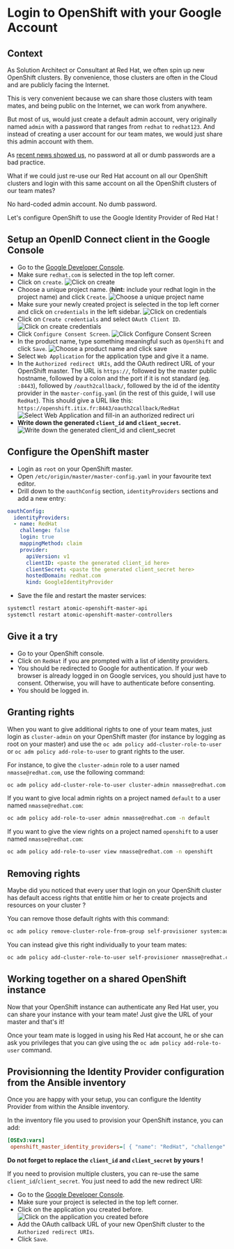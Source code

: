 # Login to OpenShift with your Google Account

## Context

As Solution Architect or Consultant at Red Hat, we often spin up new OpenShift
clusters. By convenience, those clusters are often in the Cloud and are publicly
facing the Internet.

This is very convenient because we can share those clusters with team mates, and
being public on the Internet, we can work from anywhere.

But most of us, would just create a default admin account, very originally named
`admin` with a password that ranges from `redhat` to `redhat123`.
And instead of creating a user account for our team mates, we would just share
this admin account with them.

As [recent news showed us](https://www.wired.com/story/cryptojacking-tesla-amazon-cloud/),
no password at all or dumb passwords are a bad practice.

What if we could just re-use our Red Hat account on all our OpenShift clusters
and login with this same account on all the OpenShift clusters of our team mates?

No hard-coded admin account. No dumb password.

Let's configure OpenShift to use the Google Identity Provider of Red Hat !

## Setup an OpenID Connect client in the Google Console

- Go to the [Google Developer Console](https://console.developers.google.com/projectselector/apis/dashboard?folder&organizationId=54643501348).
- Make sure `redhat.com` is selected in the top left corner.
- Click on `create`.
  ![Click on create](images/oidc1.png)
- Choose a unique project name. (**hint:** include your redhat login in the project name)
  and click `Create`.
  ![Choose a unique project name](images/oidc2.png)
- Make sure your newly created project is selected in the top left corner and
  click on `credentials` in the left sidebar.
  ![Click on credentials](images/oidc3.png)
- Click on `Create credentials` and select `OAuth Client ID`.
  ![Click on create credentials](images/oidc5.png)
- Click `Configure Consent Screen`.
  ![Click Configure Consent Screen](images/oidc6.png)
- In the product name, type something meaningful such as `OpenShift` and click `Save`.
  ![Choose a product name and click save](images/oidc7.png)
- Select `Web Application` for the application type and give it a name.
- In the `Authorized redirect URIs`, add the OAuth redirect URL of your OpenShift master.
  The URL is `https://`, followed by the master public hostname, followed
  by a colon and the port if it is not standard (eg. `:8443`), followed by `/oauth2callback/`,
  followed by the id of the identity provider in the `master-config.yaml`
  (in the rest of this guide, I will use `RedHat`).
  This should give a URL like this: `https://openshift.itix.fr:8443/oauth2callback/RedHat`
  ![Select Web Application and fill-in an authorized redirect uri](images/oidc8.png)
- **Write down the generated `client_id` and `client_secret`.**
  ![Write down the generated client_id and client_secret](images/oidc9.png)

## Configure the OpenShift master

- Login as `root` on your OpenShift master.
- Open `/etc/origin/master/master-config.yaml` in your favourite text editor.
- Drill down to the `oauthConfig` section, `identityProviders` sections and
  add a new entry:

```yaml
oauthConfig:
  identityProviders:
  - name: RedHat
    challenge: false
    login: true
    mappingMethod: claim
    provider:
      apiVersion: v1
      clientID: <paste the generated client_id here>
      clientSecret: <paste the generated client_secret here>
      hostedDomain: redhat.com
      kind: GoogleIdentityProvider
```

- Save the file and restart the master services:

```sh
systemctl restart atomic-openshift-master-api
systemctl restart atomic-openshift-master-controllers
```

## Give it a try

- Go to your OpenShift console.
- Click on `RedHat` if you are prompted with a list of identity providers.
- You should be redirected to Google for authentication. If your web browser is already logged in on Google services, you should just have to consent. Otherwise, you will have to authenticate before consenting.
- You should be logged in.

## Granting rights

When you want to give additional rights to one of your team mates, just login
as `cluster-admin` on your OpenShift master (for instance by logging as root
on your master) and use the `oc adm policy add-cluster-role-to-user` or
`oc adm policy add-role-to-user` to grant rights to the user.

For instance, to give the `cluster-admin` role to a user named `nmasse@redhat.com`, use the following command:

```sh
oc adm policy add-cluster-role-to-user cluster-admin nmasse@redhat.com
```

If you want to give local admin rights on a project named `default` to a user named `nmasse@redhat.com`:

```sh
oc adm policy add-role-to-user admin nmasse@redhat.com -n default
```

If you want to give the view rights on a project named `openshift` to a user named `nmasse@redhat.com`:

```sh
oc adm policy add-role-to-user view nmasse@redhat.com -n openshift
```

## Removing rights

Maybe did you noticed that every user that login on your OpenShift cluster has
default access rights that entitle him or her to create projects and resources
on your cluster ?

You can remove those default rights with this command:

```sh
oc adm policy remove-cluster-role-from-group self-provisioner system:authenticated:oauth
```

You can instead give this right individually to your team mates:

```sh
oc adm policy add-cluster-role-to-user self-provisioner nmasse@redhat.com
```

## Working together on a shared OpenShift instance

Now that your OpenShift instance can authenticate any Red Hat user, you can
share your instance with your team mate! Just give the URL of your master and that's it!

Once your team mate is logged in using his Red Hat account, he or she can ask you privileges
that you can give using the `oc adm policy add-role-to-user` command.

## Provisionning the Identity Provider configuration from the Ansible inventory

Once you are happy with your setup, you can configure the Identity Provider from
within the Ansible inventory.

In the inventory file you used to provision your OpenShift instance, you can
add:

```ini
[OSEv3:vars]
 openshift_master_identity_providers=[ { "name": "RedHat", "challenge": false, "login": true, "mappingMethod": "claim", "provider": { "apiVersion": "v1", "clientID": "<paste the generated client_id here>", "clientSecret": "<paste the generated client_secret here>", "hostedDomain": "redhat.com", "kind": "GoogleIdentityProvider" } } ]
```

**Do not forget to replace the `client_id` and `client_secret` by yours !**

If you need to provision multiple clusters, you can re-use the same `client_id`/`client_secret`.
You just need to add the new redirect URI:

- Go to the [Google Developer Console](https://console.developers.google.com/apis/credentials).
- Make sure your project is selected in the top left corner.
- Click on the application you created before.
  ![Click on the application you created before](images/oidc10.png)
- Add the OAuth callback URL of your new OpenShift cluster to the `Authorized redirect URIs`.
- Click `Save`.

